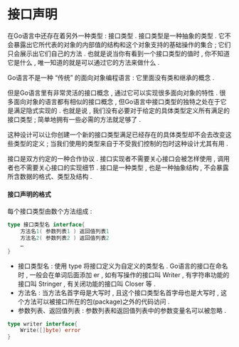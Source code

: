 # 接口声明

在Go语言中还存在着另外一种类型 : 接口类型 . 接口类型是一种抽象的类型 . 它不会暴露出它所代表的对象的内部值的结构和这个对象支持的基础操作的集合 ; 它们只会展示出它们自己的方法 . 也就是说当你有看到一个接口类型的值时 , 你不知道它是什么 , 唯一知道的就是可以通过它的方法来做什么 .

Go语言不是一种 “传统” 的面向对象编程语言 : 它里面没有类和继承的概念 .

但是Go语言里有非常灵活的接口概念 , 通过它可以实现很多面向对象的特性 . 很多面向对象的语言都有相似的接口概念 , 但Go语言中接口类型的独特之处在于它是满足隐式实现的 . 也就是说 , 我们没有必要对于给定的具体类型定义所有满足的接口类型 ; 简单地拥有一些必需的方法就足够了 .

这种设计可以让你创建一个新的接口类型满足已经存在的具体类型却不会去改变这些类型的定义 ; 当我们使用的类型来自于不受我们控制的包时这种设计尤其有用 .

接口是双方约定的一种合作协议 . 接口实现者不需要关心接口会被怎样使用 , 调用者也不需要关心接口的实现细节 . 接口是一种类型 , 也是一种抽象结构 , 不会暴露所含数据的格式、类型及结构 .

#### 接口声明的格式

每个接口类型由数个方法组成 :

```go
type 接口类型名 interface{
    方法名1( 参数列表1 ) 返回值列表1
    方法名2( 参数列表2 ) 返回值列表2
    …
}
```

* 接口类型名 : 使用 type 将接口定义为自定义的类型名 . Go语言的接口在命名时 , 一般会在单词后面添加 er , 如有写操作的接口叫 Writer , 有字符串功能的接口叫 Stringer , 有关闭功能的接口叫 Closer 等 . 
* 方法名 : 当方法名首字母是大写时 , 且这个接口类型名首字母也是大写时 , 这个方法可以被接口所在的包\(package\)之外的代码访问 . 
* 参数列表、返回值列表 : 参数列表和返回值列表中的参数变量名可以被忽略 . 

```go
type writer interface{
    Write([]byte) error
}
```



